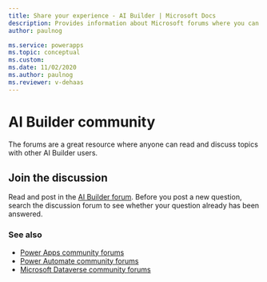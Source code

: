 ```yaml
---
title: Share your experience - AI Builder | Microsoft Docs
description: Provides information about Microsoft forums where you can read and contribute to discussions about AI Builder 
author: paulnog

ms.service: powerapps
ms.topic: conceptual
ms.custom: 
ms.date: 11/02/2020
ms.author: paulnog
ms.reviewer: v-dehaas
---
```


# AI Builder community

The forums are a great resource where anyone can read and discuss topics with other AI Builder users.

## Join the discussion

Read and post in the [AI Builder forum](https://go.microsoft.com/fwlink/?linkid=2092048). Before you post a new question, search the discussion forum to see whether your question already has been answered.

### See also

- [Power Apps community forums](https://powerusers.microsoft.com/t5/Forums/ct-p/PA_Comm_Forums)
- [Power Automate community forums](https://powerusers.microsoft.com/t5/Microsoft-Power-Automate/ct-p/MPACommunity)
- [Microsoft Dataverse community forums](https://powerusers.microsoft.com/t5/Common-Data-Services/ct-p/PA_CommonDataServices)  
